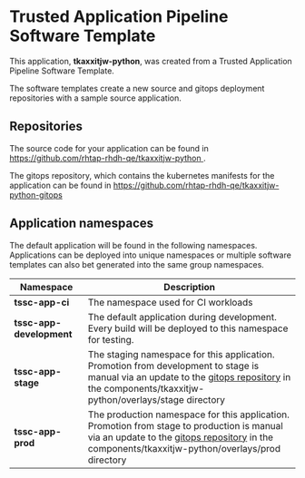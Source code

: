 # Trusted Application Pipeline Software Template

This application, **tkaxxitjw-python**, was created from a Trusted Application Pipeline Software Template.

The software templates create a new source and gitops deployment repositories with a sample source application. 

## Repositories

The source code for your application can be found in [https://github.com/rhtap-rhdh-qe/tkaxxitjw-python ](https://github.com/rhtap-rhdh-qe/tkaxxitjw-python ).
 
The gitops repository, which contains the kubernetes manifests for the application can be found in 
[https://github.com/rhtap-rhdh-qe/tkaxxitjw-python-gitops ](https://github.com/rhtap-rhdh-qe/tkaxxitjw-python-gitops ) 

## Application namespaces 

The default application will be found in the following namespaces. Applications can be deployed into unique namespaces or multiple software templates can also bet generated into the same group namespaces.  

|  Namespace   |  Description   |  
| -------- | -------- |
| **tssc-app-ci** | The namespace used for CI workloads |
| **tssc-app-development** | The default application during development. Every build will be deployed to this namespace for testing. |
| **tssc-app-stage** | The staging namespace for this application. Promotion from development to stage is manual via an update to the [gitops repository](https://github.com/rhtap-rhdh-qe/tkaxxitjw-python-gitops ) in the components/tkaxxitjw-python/overlays/stage directory |
| **tssc-app-prod** | The production namespace for this application. Promotion from stage to production is manual via an update to the [gitops repository](https://github.com/rhtap-rhdh-qe/tkaxxitjw-python-gitops ) in the components/tkaxxitjw-python/overlays/prod directory |